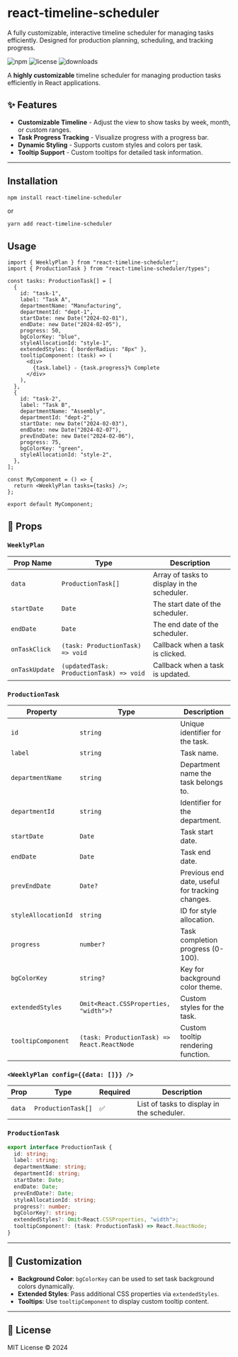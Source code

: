 # react-timeline-scheduler

A fully customizable, interactive timeline scheduler for managing tasks efficiently. Designed for production planning, scheduling, and tracking progress.

![npm](https://img.shields.io/npm/v/react-timeline-scheduler?style=flat-square) ![license](https://img.shields.io/npm/l/react-timeline-scheduler?style=flat-square) ![downloads](https://img.shields.io/npm/dt/react-timeline-scheduler?style=flat-square)

A **highly customizable** timeline scheduler for managing production tasks efficiently in React applications.

## ✨ Features

- **Customizable Timeline** - Adjust the view to show tasks by week, month, or custom ranges.
- **Task Progress Tracking** - Visualize progress with a progress bar.
- **Dynamic Styling** - Supports custom styles and colors per task.
- **Tooltip Support** - Custom tooltips for detailed task information.

---

## Installation

```sh
npm install react-timeline-scheduler
```

or

```sh
yarn add react-timeline-scheduler
```

## Usage

```tsx
import { WeeklyPlan } from "react-timeline-scheduler";
import { ProductionTask } from "react-timeline-scheduler/types";

const tasks: ProductionTask[] = [
  {
    id: "task-1",
    label: "Task A",
    departmentName: "Manufacturing",
    departmentId: "dept-1",
    startDate: new Date("2024-02-01"),
    endDate: new Date("2024-02-05"),
    progress: 50,
    bgColorKey: "blue",
    styleAllocationId: "style-1",
    extendedStyles: { borderRadius: "8px" },
    tooltipComponent: (task) => (
      <div>
        {task.label} - {task.progress}% Complete
      </div>
    ),
  },
  {
    id: "task-2",
    label: "Task B",
    departmentName: "Assembly",
    departmentId: "dept-2",
    startDate: new Date("2024-02-03"),
    endDate: new Date("2024-02-07"),
    prevEndDate: new Date("2024-02-06"),
    progress: 75,
    bgColorKey: "green",
    styleAllocationId: "style-2",
  },
];

const MyComponent = () => {
  return <WeeklyPlan tasks={tasks} />;
};

export default MyComponent;
```

## 📌 Props

### `WeeklyPlan`

| Prop Name      | Type                                    | Description                                 |
| -------------- | --------------------------------------- | ------------------------------------------- |
| `data`         | `ProductionTask[]`                      | Array of tasks to display in the scheduler. |
| `startDate`    | `Date`                                  | The start date of the scheduler.            |
| `endDate`      | `Date`                                  | The end date of the scheduler.              |
| `onTaskClick`  | `(task: ProductionTask) => void`        | Callback when a task is clicked.            |
| `onTaskUpdate` | `(updatedTask: ProductionTask) => void` | Callback when a task is updated.            |

### `ProductionTask`

| Property            | Type                                        | Description                                     |
| ------------------- | ------------------------------------------- | ----------------------------------------------- |
| `id`                | `string`                                    | Unique identifier for the task.                 |
| `label`             | `string`                                    | Task name.                                      |
| `departmentName`    | `string`                                    | Department name the task belongs to.            |
| `departmentId`      | `string`                                    | Identifier for the department.                  |
| `startDate`         | `Date`                                      | Task start date.                                |
| `endDate`           | `Date`                                      | Task end date.                                  |
| `prevEndDate`       | `Date?`                                     | Previous end date, useful for tracking changes. |
| `styleAllocationId` | `string`                                    | ID for style allocation.                        |
| `progress`          | `number?`                                   | Task completion progress (0-100).               |
| `bgColorKey`        | `string?`                                   | Key for background color theme.                 |
| `extendedStyles`    | `Omit<React.CSSProperties, "width">?`       | Custom styles for the task.                     |
| `tooltipComponent`  | `(task: ProductionTask) => React.ReactNode` | Custom tooltip rendering function.              |

### `<WeeklyPlan config={{data: []}} />`

| Prop   | Type               | Required | Description                                |
| ------ | ------------------ | -------- | ------------------------------------------ |
| `data` | `ProductionTask[]` | ✅       | List of tasks to display in the scheduler. |

### `ProductionTask`

```ts
export interface ProductionTask {
  id: string;
  label: string;
  departmentName: string;
  departmentId: string;
  startDate: Date;
  endDate: Date;
  prevEndDate?: Date;
  styleAllocationId: string;
  progress?: number;
  bgColorKey?: string;
  extendedStyles?: Omit<React.CSSProperties, "width">;
  tooltipComponent?: (task: ProductionTask) => React.ReactNode;
}
```

---

## 🎨 Customization

- **Background Color**: `bgColorKey` can be used to set task background colors dynamically.
- **Extended Styles**: Pass additional CSS properties via `extendedStyles`.
- **Tooltips**: Use `tooltipComponent` to display custom tooltip content.

---

## 📜 License

MIT License © 2024
